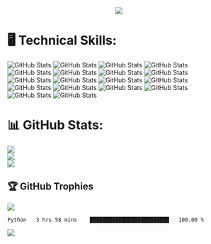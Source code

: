 <!--
**Avishidayal/Avishidayal** is a ✨ _special_ ✨ repository because its `README.md` (this file) appears on your GitHub profile.

Here are some ideas to get you started:

- 🔭 I’m currently working on ...
- 🌱 I’m currently learning ...
- 👯 I’m looking to collaborate on ...
- 🤔 I’m looking for help with ...
- 💬 Ask me about ...
- 📫 How to reach me: ...
- 😄 Pronouns: ...
- ⚡ Fun fact: ...
-->
<p align="center">
<!--   <a href="https://github.com/DenverCoder1/readme-typing-svg"> -->
    <img src="https://readme-typing-svg.herokuapp.com?color=E22FE4&width=380&height=28&lines=Open-Source+Enthusiast;Learning+In+Public;Empowering+Others;Nice+To+Meet+You+...&center=true"></a></p>
    
# 🖥️ Technical Skills: 
![GitHub Stats](https://img.shields.io/badge/-HTML-e34f26?logo=html5&logoColor=fff)
![GitHub Stats](https://img.shields.io/badge/-css-1572B6?logo=css35&logoColor=fff)
![GitHub Stats](https://img.shields.io/badge/-Javascript-F7DF1E?logo=Javascript&logoColor=fff)
![GitHub Stats](https://img.shields.io/badge/-C++-00599C?logo=c++5&logoColor=fff)
![GitHub Stats](https://img.shields.io/badge/-java-FBBA00?logo=java35&logoColor=fff)
![GitHub Stats](https://img.shields.io/badge/-python-3776AB?logo=python&logoColor=fff)
![GitHub Stats](https://img.shields.io/badge/-Node.js-339933?logo=Node.js&logoColor=fff)
![GitHub Stats](https://img.shields.io/badge/-Mysql-4479A1?logo=Mysql35&logoColor=fff)
![GitHub Stats](https://img.shields.io/badge/-React-61DAFB?logo=React&logoColor=fff)
![GitHub Stats](https://img.shields.io/badge/-MongoDB-47A248?logo=MongoDB&logoColor=fff)
![GitHub Stats](https://img.shields.io/badge/-PHP-777BB4?logo=PHP&logoColor=fff)
![GitHub Stats](https://img.shields.io/badge/-Expressjs-4B5562?logo=Express.js&logoColor=fff)
![GitHub Stats](https://img.shields.io/badge/-JSON-8BC0D0?logo=JSON&logoColor=fff)
![GitHub Stats](https://img.shields.io/badge/-jQuary-0769AD?logo=jQuary&logoColor=fff)
![GitHub Stats](https://img.shields.io/badge/-Flutter-02569B?logo=Flutter&logoColor=fff)
![GitHub Stats](https://img.shields.io/badge/-Apache-D22128?logo=Apache&logoColor=fff)
![GitHub Stats](https://img.shields.io/badge/-Bootstrap-7952B3?logo=Botstrap&logoColor=fff)
![GitHub Stats](https://img.shields.io/badge/-Tailwind-06B6D4?logo=Tailwind&logoColor=fff)
# 📊 GitHub Stats:
![](https://github-readme-stats.vercel.app/api?username=Avishidayal&theme=radical&hide_border=false&include_all_commits=true&count_private=true)<br/>
![](https://github-readme-streak-stats.herokuapp.com/?user=Avishidayal&theme=radical&hide_border=false)<br/>
![](https://github-readme-stats.vercel.app/api/top-langs/?username=Avishidayal&theme=radical&_border=false&include_all_commits=true&count_private=true&layout=compact)

## 🏆 GitHub Trophies
![](https://github-profile-trophy.vercel.app/?username=Avishidayal&theme=radical&no-frame=false&no-bg=true&margin-w=4)

<!--START_SECTION:waka-->

```text
Python   3 hrs 58 mins    █████████████████████████   100.00 %
```

<!--END_SECTION:waka-->
![](https://visitor-badge.glitch.me/badge?page_id=Avishidayal.Avishidayal)

